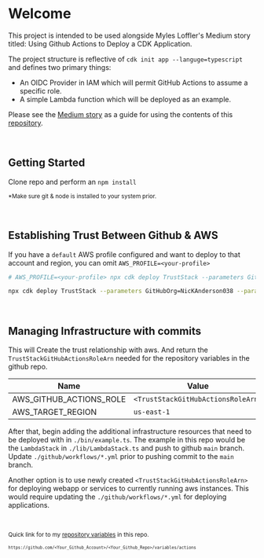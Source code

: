 # Welcome
This project is intended to be used alongside Myles Loffler's Medium story titled: Using Github Actions to Deploy a CDK Application.

The project structure is reflective of `cdk init app --languge=typescript` and defines two primary things:

 - An OIDC Provider in IAM which will permit GitHub Actions to assume a specific role.
 - A simple Lambda function which will be deployed as an example.

Please see the [Medium story](https://medium.com/@mylesloffler/using-github-actions-to-deploy-a-cdk-application-f28b7f792f12#a16e) as a guide for using the contents of this [repository](https://github.com/myles2007/story-Using-Github-Actions-to-Deploy-a-CDK-Application).

<br/>

## Getting Started

Clone repo and perform an `npm install`

<sub>*Make sure git & node is installed to your system prior.</sub>

<br/>

## Establishing Trust Between Github & AWS

If you have a `default` AWS profile configured and want to deploy to that account and region, you can omit `AWS_PROFILE=<your-profile>`

```bash
# AWS_PROFILE=<your-profile> npx cdk deploy TrustStack --parameters GitHubOrg=<your-org> --parameters GitHubRepo=<your-repo>

npx cdk deploy TrustStack --parameters GitHubOrg=NicKAnderson038 --parameters GitHubRepo=github-workflows-aws-infrastructure
```
<br/>

## Managing Infrastructure with commits

This will Create the trust relationship with aws. And return the `TrustStackGitHubActionsRoleArn` needed for the repository variables in the github repo.

| Name    | Value |
| -------- | ------- |
| AWS_GITHUB_ACTIONS_ROLE  | `<TrustStackGitHubActionsRoleArn>`    |
| AWS_TARGET_REGION | `us-east-1`     |

After that, begin adding the additional infrastructure resources that need to be deployed with in `./bin/example.ts`. The example in this repo would be the `LambdaStack` in `./lib/LambdaStack.ts` and push to github `main` branch. Update `./github/workflows/*.yml` prior to pushing commit to the `main` branch.

Another option is to use newly created `<TrustStackGitHubActionsRoleArn>` for deploying webapp or services to currently running aws instances. This would require updating the `./github/workflows/*.yml` for deploying applications.

<br/>

<sub>Quick link for to my [repository variables](https://github.com/NicKAnderson038/github-workflows-aws-infrastructure/settings/variables/actions) in this repo.</sub>

<sub><sub>`https://github.com/<Your_Github_Account>/<Your_Github_Repo>/variables/actions`</sub></sub>